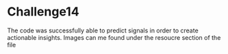 # Challenge14

The code was successfully able to predict signals in order to create actionable insights. Images can me found under the resoucre section of the file
